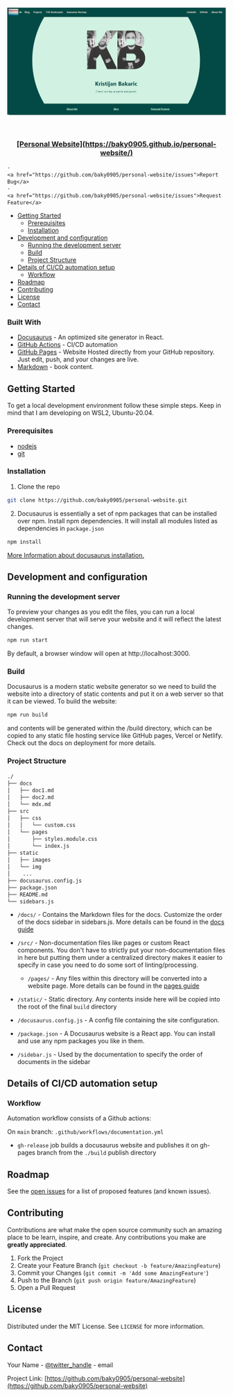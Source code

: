 
![](./static/website.png)

<br />
<p align="center">
  <a href="https://github.com/baky0905/personal-website">
  </a>

  <h3 align="center"><a href="https://baky0905.github.io/personal-website/"><strong> [Personal Website](https://baky0905.github.io/personal-website/)</strong></a> </h3>


    ·
    <a href="https://github.com/baky0905/personal-website/issues">Report Bug</a>
    ·
    <a href="https://github.com/baky0905/personal-website/issues">Request Feature</a>
  </p>
</p>



- [Getting Started](#getting-started)
  - [Prerequisites](#prerequisites)
  - [Installation](#installation)
- [Development and configuration](#development-and-configuration)
  - [Running the development server](#running-the-development-server)
  - [Build](#build)
  - [Project Structure](#project-structure)
- [Details of CI/CD automation setup](#details-of-cicd-automation-setup)
  - [Workflow](#workflow)
- [Roadmap](#roadmap)
- [Contributing](#contributing)
- [License](#license)
- [Contact](#contact)


### Built With

* [Docusaurus](https://docusaurus.io/) - An optimized site generator in React.
* [GitHub Actions](https://github.com/features/actions) - CI/CD automation
* [GitHub Pages](https://pages.github.com/) - Website Hosted directly from your GitHub repository. Just edit, push, and your changes are live.
* [Markdown](https://en.wikipedia.org/wiki/Markdown#:~:text=Markdown%20is%20a%20lightweight%20markup,using%20a%20plain%20text%20editor.) - book content.



## Getting Started

To get a local development environment follow these simple steps.
Keep in mind that I am developing on WSL2, Ubuntu-20.04.

### Prerequisites

* [nodejs](https://nodejs.org/en/)
* [git](https://git-scm.com/)

### Installation

1. Clone the repo
```sh
git clone https://github.com/baky0905/personal-website.git
```


2. Docusaurus is essentially a set of npm packages that can be installed over npm. Install npm dependencies. It will install all modules listed as dependencies in `package.json`
```sh
npm install
```

[More Information about docusaurus installation.](https://docusaurus.io/docs/installation)


## Development and configuration

### Running the development server

To preview your changes as you edit the files, you can run a local development server that will serve your website and it will reflect the latest changes.

```sh
npm run start
```

By default, a browser window will open at http://localhost:3000.

### Build

Docusaurus is a modern static website generator so we need to build the website into a directory of static contents and put it on a web server so that it can be viewed. To build the website:

```sh
npm run build
```

and contents will be generated within the /build directory, which can be copied to any static file hosting service like GitHub pages, Vercel or Netlify. Check out the docs on deployment for more details.


### Project Structure


```
./
├── docs
│   ├── doc1.md
│   ├── doc2.md
│   └── mdx.md
├── src
│   ├── css
│   │   └── custom.css
│   └── pages
│       ├── styles.module.css
│       └── index.js
├── static
│   ├── images
│   └── img
│    ...
├── docusaurus.config.js
├── package.json
├── README.md
└── sidebars.js
```

- `/docs/` - Contains the Markdown files for the docs. Customize the order of the docs sidebar in sidebars.js. More details can be found in the [docs guide](https://docusaurus.io/docs/docs-markdown-features)

- `/src/` - Non-documentation files like pages or custom React components. You don't have to strictly put your non-documentation files in here but putting them under a centralized directory makes it easier to specify in case you need to do some sort of linting/processing.
  - `/pages/` - Any files within this directory will be converted into a website page. More details can be found in the [pages guide](https://docusaurus.io/docs/creating-pages)

- `/static/` - Static directory. Any contents inside here will be copied into the root of the final `build` directory
  
- `/docusaurus.config.js` - A config file containing the site configuration.
  
- `/package.json` -  A Docusaurus website is a React app. You can install and use any npm packages you like in them.
  
- `/sidebar.js` - Used by the documentation to specify the order of documents in the sidebar


## Details of CI/CD automation setup

### Workflow

Automation workflow consists of a Github actions:

On `main` branch: `.github/workflows/documentation.yml`

  - `gh-release` job builds a docusaurus website and publishes it on gh-pages branch from the `./build` publish directory

<!-- ROADMAP -->
## Roadmap

See the [open issues](https://github.com/baky0905/personal-website/issues) for a list of proposed features (and known issues).



<!-- CONTRIBUTING -->
## Contributing

Contributions are what make the open source community such an amazing place to be learn, inspire, and create. Any contributions you make are **greatly appreciated**.

1. Fork the Project
2. Create your Feature Branch (`git checkout -b feature/AmazingFeature`)
3. Commit your Changes (`git commit -m 'Add some AmazingFeature'`)
4. Push to the Branch (`git push origin feature/AmazingFeature`)
5. Open a Pull Request



<!-- LICENSE -->
## License

Distributed under the MIT License. See `LICENSE` for more information.



<!-- CONTACT -->
## Contact

Your Name - [@twitter_handle](https://twitter.com/twitter_handle) - email

Project Link: [https://github.com/baky0905/personal-website](https://github.com/baky0905/personal-website)




